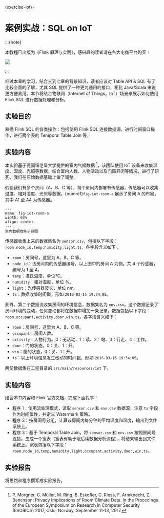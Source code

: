 (exercise-iot)=
# 案例实战：SQL on IoT

:::{note}

本教程已出版为《Flink 原理与实践》，感兴趣的读者请在各大电商平台购买！

<a href="https://item.jd.com/13154364.html"> ![](https://img.shields.io/badge/JD-%E8%B4%AD%E4%B9%B0%E9%93%BE%E6%8E%A5-red) </a>


:::

经过本章的学习，结合三到七章的背景知识，读者应该对 Table API & SQL 有了比较全面的了解，尤其 SQL 提供了一种更为通用的接口，相比 Java/Scala 来说更方便易用。本节将结合物联网（Internet of Things，IoT）场景来展示如何使用 Flink SQL 进行数据处理和分析。

## 实验目的

熟悉 Flink SQL 的各类操作：包括使用 Flink SQL 连接数据源，进行时间窗口操作，进行两个表的 Temporal Table Join 等。

## 实验内容

本实验基于德国纽伦堡大学提供的室内气候数据 [^1]，该团队使用 IoT 设备来收集温度、湿度、光照等数据，结合室内人数、人物活动以及门窗开闭等情况，进行了研究，我们在原始数据基础上做了调整。

假设我们有多个房间（A、B、C 等），每个房间内部署有传感器，传感器可以收集温度、相对湿度、光照等数据。{numref}`fig-iot-room-a` 展示了房间 A 的布局，其中 A1 至 A4 为传感器。

```{figure} ./img/iot-room-a.png
---
name: fig-iot-room-a
width: 60%
align: center
---
室内数据收集示意图
```

传感器收集上来的数据集名为 `sensor.csv`，包括以下字段：`room,node_id,temp,humidity,light,ts`，各字段含义如下：

* `room`：房间号，这里为 A、B、C 等。
* `node_id`：该房间内的传感器编号，以上图中的房间 A 为例，共 4 个传感器，编号为 1 至 4。
* `temp`：摄氏温度，单位°C。
* `humidity`：相对湿度，单位 %。
* `light`：光传感器波长，单位 nm。
* `ts`：数据收集时间戳，形如 `2016-03-15 19:34:05`。

此外，第二个数据流收集房间的环境信息，数据集名为 `env.csv`。这个数据记录了房间环境的变动，任何变动都将在数据中增加一条记录。数据包括以下字段：`room,occupant,activity,door,win,ts`，各字段含义如下：

* `room`：房间号，这里为 A、B、C 等。
* `occupant`：房间人数。
* `activity`：人物行为。0：无活动、1：读、2：站、3：行走、4：工作。
* `door`：门的状态。0：关、1：开。
* `win`：窗的状态，0：关、1：开。
* `ts`：以上环境信息发生改动的时间戳，形如 `2016-03-15 19:34:05`。

两份数据集在工程目录的 `src/main/resources/iot` 下。

## 实验内容

结合本书内容和 Flink 官方文档，完成下面程序：

* 程序 1：使用流处理模式，读取 `sensor.csv` 和 `env.csv` 数据源，注意 `ts` 字段作为时间属性，并定义 Watermark 策略。
* 程序 2：按房间号分组，计算该房间内每分钟的平均温度和湿度，输出到文件系统上。
* 程序 3：基于 Temporal Table Join，将 `sensor.csv` 和 `env.csv` 按照房间号连接，生成一个宽表（宽表有助于哦后续数据分析流程），将结果输出到文件系统上。宽表包括以下字段：`room,node_id,temp,humidity,light,occupant,activity,door,win,ts`。

## 实验报告
将思路和程序撰写成实验报告。

[^1]: P. Morgner, C. Müller, M. Ring, B. Eskofier, C. Riess, F. Armknecht, Z. Benenson: Privacy Implications of Room Climate Data. In the Procedings of the European Symposium on Research in Computer Security (ESORICS) 2017, Oslo, Norway, September 11-13, 2017.